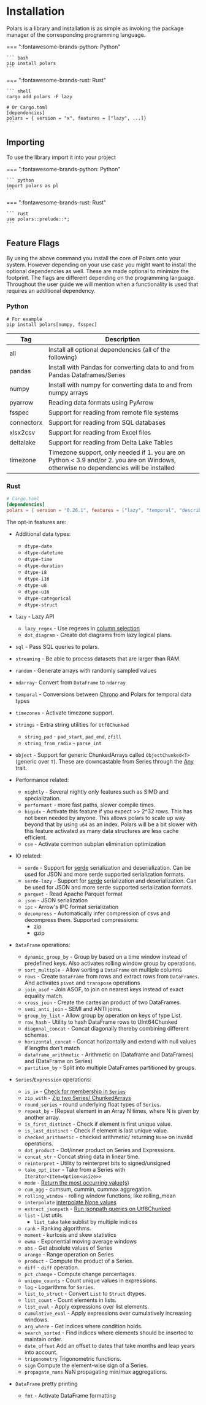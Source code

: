 # Installation

Polars is a library and installation is as simple as invoking the package manager of the corresponding programming language.

=== ":fontawesome-brands-python: Python"

    ``` bash
    pip install polars
    ```

=== ":fontawesome-brands-rust: Rust"

    ``` shell
    cargo add polars -F lazy

    # Or Cargo.toml
    [dependencies]
    polars = { version = "x", features = ["lazy", ...]}
    ```

## Importing

To use the library import it into your project

=== ":fontawesome-brands-python: Python"

    ``` python
    import polars as pl
    ```

=== ":fontawesome-brands-rust: Rust"

    ``` rust
    use polars::prelude::*;
    ```

## Feature Flags

By using the above command you install the core of Polars onto your system. However depending on your use case you might want to install the optional dependencies as well. These are made optional to minimize the footprint. The flags are different depending on the programming language. Throughout the user guide we will mention when a functionality is used that requires an additional dependency.

### Python

```text
# For example
pip install polars[numpy, fsspec]
```

| Tag        | Description                                                                                                                           |
| ---------- | ------------------------------------------------------------------------------------------------------------------------------------- |
| all        | Install all optional dependencies (all of the following)                                                                              |
| pandas     | Install with Pandas for converting data to and from Pandas Dataframes/Series                                                          |
| numpy      | Install with numpy for converting data to and from numpy arrays                                                                       |
| pyarrow    | Reading data formats using PyArrow                                                                                                    |
| fsspec     | Support for reading from remote file systems                                                                                          |
| connectorx | Support for reading from SQL databases                                                                                                |
| xlsx2csv   | Support for reading from Excel files                                                                                                  |
| deltalake  | Support for reading from Delta Lake Tables                                                                                            |
| timezone   | Timezone support, only needed if 1. you are on Python < 3.9 and/or 2. you are on Windows, otherwise no dependencies will be installed |

### Rust

```toml
# Cargo.toml
[dependencies]
polars = { version = "0.26.1", features = ["lazy", "temporal", "describe", "json", "parquet", "dtype-datetime"] }
```

The opt-in features are:

- Additional data types:
    - `dtype-date`
    - `dtype-datetime`
    - `dtype-time`
    - `dtype-duration`
    - `dtype-i8`
    - `dtype-i16`
    - `dtype-u8`
    - `dtype-u16`
    - `dtype-categorical`
    - `dtype-struct`
- `lazy` - Lazy API
    - `lazy_regex` - Use regexes in [column selection](crate::lazy::dsl::col)
    - `dot_diagram` - Create dot diagrams from lazy logical plans.
- `sql` - Pass SQL queries to polars.
- `streaming` - Be able to process datasets that are larger than RAM.
- `random` - Generate arrays with randomly sampled values
- `ndarray`- Convert from `DataFrame` to `ndarray`
- `temporal` - Conversions between [Chrono](https://docs.rs/chrono/) and Polars for temporal data types
- `timezones` - Activate timezone support.
- `strings` - Extra string utilities for `Utf8Chunked`
    - `string_pad` - `pad_start`, `pad_end`, `zfill`
    - `string_from_radix` - `parse_int`
- `object` - Support for generic ChunkedArrays called `ObjectChunked<T>` (generic over `T`).
  These are downcastable from Series through the [Any](https://doc.rust-lang.org/std/any/index.html) trait.
- Performance related:
    - `nightly` - Several nightly only features such as SIMD and specialization.
    - `performant` - more fast paths, slower compile times.
    - `bigidx` - Activate this feature if you expect >> 2^32 rows. This has not been needed by anyone.
    This allows polars to scale up way beyond that by using `u64` as an index.
    Polars will be a bit slower with this feature activated as many data structures
    are less cache efficient.
    - `cse` - Activate common subplan elimination optimization
- IO related:
  <!-- markdown-link-check-disable -->
    - `serde` - Support for [serde](https://crates.io/crates/serde) serialization and deserialization.
    Can be used for JSON and more serde supported serialization formats.
    - `serde-lazy` - Support for [serde](https://crates.io/crates/serde) serialization and deserialization.
    Can be used for JSON and more serde supported serialization formats.
  <!-- markdown-link-check-enable -->
    - `parquet` - Read Apache Parquet format
    - `json` - JSON serialization
    - `ipc` - Arrow's IPC format serialization
    - `decompress` - Automatically infer compression of csvs and decompress them.
    Supported compressions:
      - zip
      - gzip

- `DataFrame` operations:
    - `dynamic_group_by` - Group by based on a time window instead of predefined keys.
    Also activates rolling window group by operations.
    - `sort_multiple` - Allow sorting a `DataFrame` on multiple columns
    - `rows` - Create `DataFrame` from rows and extract rows from `DataFrames`.
    And activates `pivot` and `transpose` operations
    - `join_asof` - Join ASOF, to join on nearest keys instead of exact equality match.
    - `cross_join` - Create the cartesian product of two DataFrames.
    - `semi_anti_join` - SEMI and ANTI joins.
    - `group_by_list` - Allow group by operation on keys of type List.
    - `row_hash` - Utility to hash DataFrame rows to UInt64Chunked
    - `diagonal_concat` - Concat diagonally thereby combining different schemas.
    - `horizontal_concat` - Concat horizontally and extend with null values if lengths don't match
    - `dataframe_arithmetic` - Arithmetic on (Dataframe and DataFrames) and (DataFrame on Series)
    - `partition_by` - Split into multiple DataFrames partitioned by groups.
- `Series`/`Expression` operations:
    - `is_in` - [Check for membership in `Series`](crate::chunked_array::ops::IsIn)
    - `zip_with` - [Zip two Series/ ChunkedArrays](crate::chunked_array::ops::ChunkZip)
    - `round_series` - round underlying float types of `Series`.
    - `repeat_by` - [Repeat element in an Array N times, where N is given by another array.
    - `is_first_distinct` - Check if element is first unique value.
    - `is_last_distinct` - Check if element is last unique value.
    - `checked_arithmetic` - checked arithmetic/ returning `None` on invalid operations.
    - `dot_product` - Dot/inner product on Series and Expressions.
    - `concat_str` - Concat string data in linear time.
    - `reinterpret` - Utility to reinterpret bits to signed/unsigned
    - `take_opt_iter` - Take from a Series with `Iterator<Item=Option<usize>>`
    - `mode` - [Return the most occurring value(s)](crate::chunked_array::ops::ChunkUnique::mode)
    - `cum_agg` - cumsum, cummin, cummax aggregation.
    - `rolling_window` - rolling window functions, like rolling_mean
    - `interpolate` [interpolate None values](crate::chunked_array::ops::Interpolate)
    - `extract_jsonpath` - [Run jsonpath queries on Utf8Chunked](https://goessner.net/articles/JsonPath/)
    - `list` - List utils.
      - `list_take` take sublist by multiple indices
    - `rank` - Ranking algorithms.
    - `moment` - kurtosis and skew statistics
    - `ewma` - Exponential moving average windows
    - `abs` - Get absolute values of Series
    - `arange` - Range operation on Series
    - `product` - Compute the product of a Series.
    - `diff` - `diff` operation.
    - `pct_change` - Compute change percentages.
    - `unique_counts` - Count unique values in expressions.
    - `log` - Logarithms for `Series`.
    - `list_to_struct` - Convert `List` to `Struct` dtypes.
    - `list_count` - Count elements in lists.
    - `list_eval` - Apply expressions over list elements.
    - `cumulative_eval` - Apply expressions over cumulatively increasing windows.
    - `arg_where` - Get indices where condition holds.
    - `search_sorted` - Find indices where elements should be inserted to maintain order.
    - `date_offset` Add an offset to dates that take months and leap years into account.
    - `trigonometry` Trigonometric functions.
    - `sign` Compute the element-wise sign of a Series.
    - `propagate_nans` NaN propagating min/max aggregations.
- `DataFrame` pretty printing
    - `fmt` - Activate DataFrame formatting
